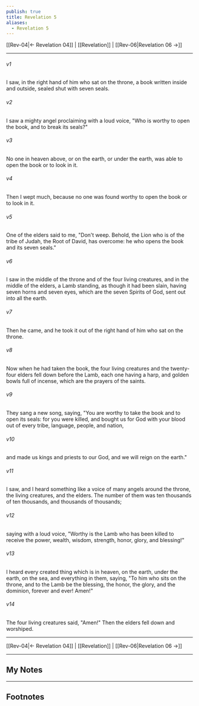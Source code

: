 ```yaml
---
publish: true
title: Revelation 5
aliases:
  - Revelation 5
---
```


[[Rev-04|← Revelation 04]] | [[Revelation]] | [[Rev-06|Revelation 06 →]]
***



###### v1 
I saw, in the right hand of him who sat on the throne, a book written inside and outside, sealed shut with seven seals. 

###### v2 
I saw a mighty angel proclaiming with a loud voice, "Who is worthy to open the book, and to break its seals?" 

###### v3 
No one in heaven above, or on the earth, or under the earth, was able to open the book or to look in it. 

###### v4 
Then I wept much, because no one was found worthy to open the book or to look in it. 

###### v5 
One of the elders said to me, "Don't weep. Behold, the Lion who is of the tribe of Judah, the Root of David, has overcome: he who opens the book and its seven seals." 

###### v6 
I saw in the middle of the throne and of the four living creatures, and in the middle of the elders, a Lamb standing, as though it had been slain, having seven horns and seven eyes, which are the seven Spirits of God, sent out into all the earth. 

###### v7 
Then he came, and he took it out of the right hand of him who sat on the throne. 

###### v8 
Now when he had taken the book, the four living creatures and the twenty-four elders fell down before the Lamb, each one having a harp, and golden bowls full of incense, which are the prayers of the saints. 

###### v9 
They sang a new song, saying, "You are worthy to take the book and to open its seals: for you were killed, and bought us for God with your blood out of every tribe, language, people, and nation, 

###### v10 
and made us kings and priests to our God, and we will reign on the earth." 

###### v11 
I saw, and I heard something like a voice of many angels around the throne, the living creatures, and the elders. The number of them was ten thousands of ten thousands, and thousands of thousands; 

###### v12 
saying with a loud voice, "Worthy is the Lamb who has been killed to receive the power, wealth, wisdom, strength, honor, glory, and blessing!" 

###### v13 
I heard every created thing which is in heaven, on the earth, under the earth, on the sea, and everything in them, saying, "To him who sits on the throne, and to the Lamb be the blessing, the honor, the glory, and the dominion, forever and ever! Amen!" 

###### v14 
The four living creatures said, "Amen!" Then the elders fell down and worshiped.

***
[[Rev-04|← Revelation 04]] | [[Revelation]] | [[Rev-06|Revelation 06 →]]

---
## My Notes

---
## Footnotes